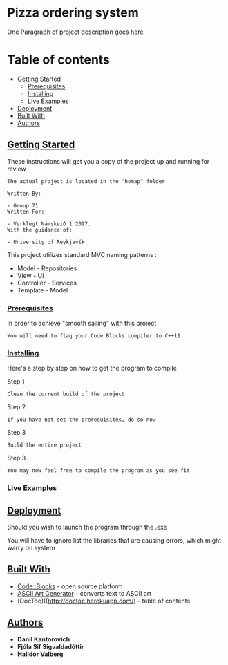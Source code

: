 # Pizza ordering system

One Paragraph of project description goes here


# Table of contents

  - [Getting Started](#1)
    - [Prerequisites](#a)
    - [Installing](#b)
    - [Live Examples](#c)
  - [Deployment](#2)
  - [Built With](#3)
  - [Authors](#4)

## [Getting Started](#1)

These instructions will get you a copy of the project up and running for review

```
The actual project is located in the "homap" folder

Written By:

- Group 71
Written For:

- Verklegt Námskeið 1 2017.
With the guidance of:

- University of Reykjavík

```

This project utilizes standard MVC naming patterns :

* Model - Repositories
* View - UI
* Controller - Services
* Template - Model

### [Prerequisites](#a)

In order to achieve "smooth sailing" with this project

```
You will need to flag your Code Blocks compiler to C++11.
```

### [Installing](#b)

Here's a step by step on how to get the program to compile

Step 1

```
Clean the current build of the project
```
Step 2

```
If you have not set the prerequisites, do so now
```

Step 3

```
Build the entire project
```

Step 3

```
You may now feel free to compile the program as you see fit
```

### [Live Examples](#c)


## [Deployment](#2)

Should you wish to launch the program through the .exe

You will have to ignore list the libraries that are causing errors, which might warry on system

## [Built With](#3)

* [Code::Blocks](http://www.codeblocks.org/) - open source platform
* [ASCII Art Generator](http://patorjk.com/software/taag/#p=display&f=Big%20Money-nw&t=Pizza) - converts text to ASCII art
* [DocToc]((http://doctoc.herokuapp.com/) - table of contents

## [Authors](#4)

* **Danil Kantorovich**
* **Fjóla Sif Sigvaldadóttir**
* **Halldór Valberg**
